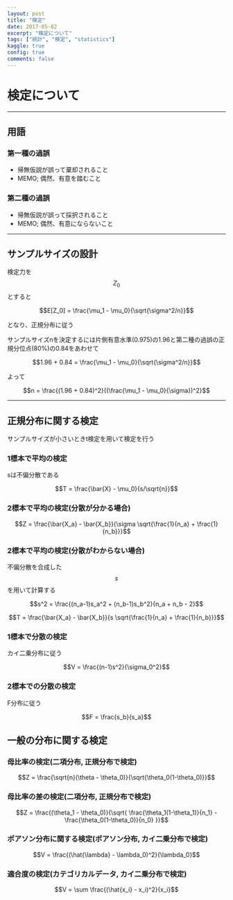 ```yaml
---
layout: post
title: "検定"
date: 2017-05-02
excerpt: "検定について"
tags: ["統計", "検定", "statistics"]
kaggle: true
config: true
comments: false
---
```


# 検定について

---

## 用語

### 第一種の過誤
 - 帰無仮説が誤って棄却されること
 - MEMO; 偶然、有意を踏むこと

### 第二種の過誤
 - 帰無仮説が誤って採択されること
 - MEMO; 偶然、有意にならないこと

---

## サンプルサイズの設計
検定力を$$Z_0$$とすると  

$$E[Z_0] = \frac{\mu_1 - \mu_0}{\sqrt{\sigma^2/n}}$$

となり、正規分布に従う  

サンプルサイズnを決定するには片側有意水準(0.975)の1.96と第二種の過誤の正規分位点(80%)の0.84をあわせて

$$1.96 + 0.84 = \frac{\mu_1 - \mu_0}{\sqrt{\sigma^2/n}}$$

よって

$$n = \frac{(1.96 + 0.84)^2}{(\frac{\mu_1 - \mu_0}{\sigma})^2}$$

---

## 正規分布に関する検定
サンプルサイズが小さいときt検定を用いて検定を行う  


### 1標本で平均の検定

sは不偏分散である  

$$T = \frac{\bar{X} - \mu_0}{s/\sqrt{n}}$$

### 2標本で平均の検定(分散が分かる場合)

$$Z = \frac{\bar{X_a} - \bar{X_b}}{\sigma \sqrt{\frac{1}{n_a} + \frac{1}{n_b}}}$$

### 2標本で平均の検定(分散がわからない場合)  
不偏分散を合成した$$s$$を用いて計算する

$$s^2 = \frac{(n_a-1)s_a^2 + (n_b-1)s_b^2}{n_a + n_b - 2}$$

$$T = \frac{\bar{X_a} - \bar{X_b}}{s \sqrt{\frac{1}{n_a} + \frac{1}{n_b}}}$$

### 1標本で分散の検定
カイ二乗分布に従う

$$V = \frac{(n-1)s^2}{\sigma_0^2}$$  

### 2標本での分散の検定
F分布に従う

$$F = \frac{s_b}{s_a}$$

## 一般の分布に関する検定

### 母比率の検定(二項分布, 正規分布で検定)

$$Z = \frac{\sqrt{n}(\theta - \theta_0)}{\sqrt{\theta_0(1-\theta_0)}}$$

### 母比率の差の検定(二項分布, 正規分布で検定)

$$Z = \frac{(\theta_1 - \theta_0)}{\sqrt{ \frac{\theta_1(1-\theta_1)}{n_1} - \frac{\theta_0(1-\theta_0)}{n_0} }}$$

### ポアソン分布に関する検定(ポアソン分布, カイ二乗分布で検定)

$$V = \frac{(\hat{\lambda} - \lambda_0)^2}{\lambda_0}$$

### 適合度の検定(カテゴリカルデータ, カイ二乗分布で検定)

$$V = \sum \frac{(\hat{x_i} - x_i)^2}{x_i}$$

